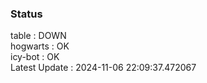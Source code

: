 ### Status


table : DOWN  
hogwarts : OK  
icy-bot : OK  
Latest Update : 2024-11-06 22:09:37.472067
